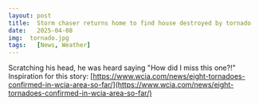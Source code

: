 ```yaml
---
layout: post
title:  Storm chaser returns home to find house destroyed by tornado
date:   2025-04-08
img:  tornado.jpg
tags:   [News, Weather]
---
```


Scratching his head, he was heard saying "How did I miss this one?!" 
Inspiration for this story: [https://www.wcia.com/news/eight-tornadoes-confirmed-in-wcia-area-so-far/](https://www.wcia.com/news/eight-tornadoes-confirmed-in-wcia-area-so-far/)
